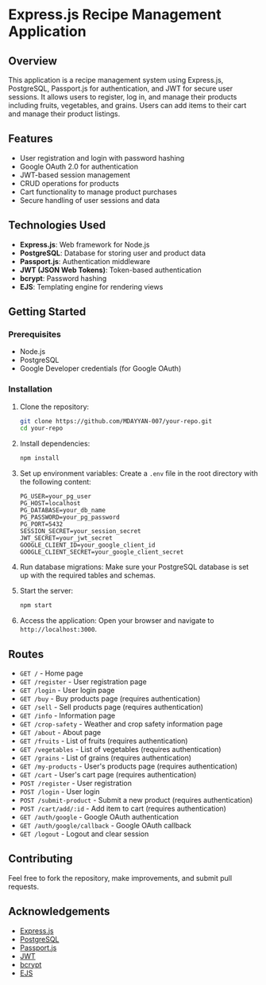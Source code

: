 # Express.js Recipe Management Application

## Overview

This application is a recipe management system using Express.js, PostgreSQL, Passport.js for authentication, and JWT for secure user sessions. It allows users to register, log in, and manage their products including fruits, vegetables, and grains. Users can add items to their cart and manage their product listings.

## Features

- User registration and login with password hashing
- Google OAuth 2.0 for authentication
- JWT-based session management
- CRUD operations for products
- Cart functionality to manage product purchases
- Secure handling of user sessions and data

## Technologies Used

- **Express.js**: Web framework for Node.js
- **PostgreSQL**: Database for storing user and product data
- **Passport.js**: Authentication middleware
- **JWT (JSON Web Tokens)**: Token-based authentication
- **bcrypt**: Password hashing
- **EJS**: Templating engine for rendering views

## Getting Started

### Prerequisites

- Node.js
- PostgreSQL
- Google Developer credentials (for Google OAuth)

### Installation

1. Clone the repository:
   ```bash
   git clone https://github.com/MDAYYAN-007/your-repo.git
   cd your-repo
   ```

2. Install dependencies:
   ```bash
   npm install
   ```

3. Set up environment variables:
   Create a `.env` file in the root directory with the following content:
   ```plaintext
   PG_USER=your_pg_user
   PG_HOST=localhost
   PG_DATABASE=your_db_name
   PG_PASSWORD=your_pg_password
   PG_PORT=5432
   SESSION_SECRET=your_session_secret
   JWT_SECRET=your_jwt_secret
   GOOGLE_CLIENT_ID=your_google_client_id
   GOOGLE_CLIENT_SECRET=your_google_client_secret
   ```

4. Run database migrations:
   Make sure your PostgreSQL database is set up with the required tables and schemas.

5. Start the server:
   ```bash
   npm start
   ```

6. Access the application:
   Open your browser and navigate to `http://localhost:3000`.

## Routes

- `GET /` - Home page
- `GET /register` - User registration page
- `GET /login` - User login page
- `GET /buy` - Buy products page (requires authentication)
- `GET /sell` - Sell products page (requires authentication)
- `GET /info` - Information page
- `GET /crop-safety` - Weather and crop safety information page
- `GET /about` - About page
- `GET /fruits` - List of fruits (requires authentication)
- `GET /vegetables` - List of vegetables (requires authentication)
- `GET /grains` - List of grains (requires authentication)
- `GET /my-products` - User's products page (requires authentication)
- `GET /cart` - User's cart page (requires authentication)
- `POST /register` - User registration
- `POST /login` - User login
- `POST /submit-product` - Submit a new product (requires authentication)
- `POST /cart/add/:id` - Add item to cart (requires authentication)
- `GET /auth/google` - Google OAuth authentication
- `GET /auth/google/callback` - Google OAuth callback
- `GET /logout` - Logout and clear session

## Contributing

Feel free to fork the repository, make improvements, and submit pull requests.

## Acknowledgements

- [Express.js](https://expressjs.com/)
- [PostgreSQL](https://www.postgresql.org/)
- [Passport.js](http://www.passportjs.org/)
- [JWT](https://jwt.io/)
- [bcrypt](https://www.npmjs.com/package/bcrypt)
- [EJS](https://www.npmjs.com/package/ejs)
```
